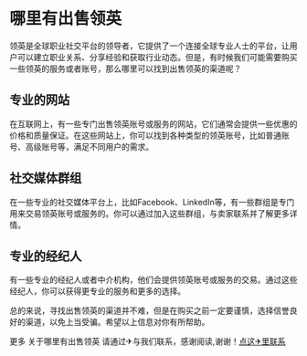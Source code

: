# 哪里有出售领英

领英是全球职业社交平台的领导者，它提供了一个连接全球专业人士的平台，让用户可以建立职业关系、分享经验和获取行业动态。但是，有时候我们可能需要购买一些领英的服务或者账号，那么哪里可以找到出售领英的渠道呢？

## 专业的网站

在互联网上，有一些专门出售领英账号或服务的网站，它们通常会提供一些优惠的价格和质量保证。在这些网站上，你可以找到各种类型的领英账号，比如普通账号、高级账号等，满足不同用户的需求。

## 社交媒体群组

在一些专业的社交媒体平台上，比如Facebook、LinkedIn等，有一些群组是专门用来交易领英账号或服务的。你可以通过加入这些群组，与卖家联系并了解更多详情。

## 专业的经纪人

有一些专业的经纪人或者中介机构，他们会提供领英账号或服务的交易。通过这些经纪人，你可以获得更专业的服务和更多的选择。

总的来说，寻找出售领英的渠道并不难，但是在购买之前一定要谨慎，选择信誉良好的渠道，以免上当受骗。希望以上信息对你有所帮助。

更多 关于哪里有出售领英 请通过✈与我们联系，感谢阅读,谢谢！[点这✈里联系](https://w.k02.cc)